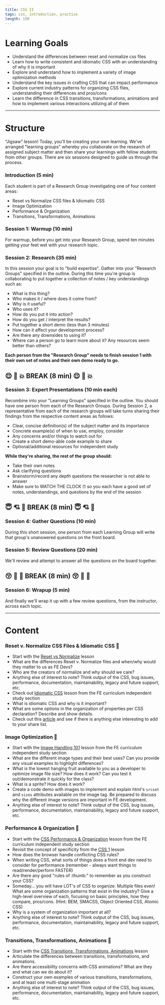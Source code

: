 ```yaml
---
title: CSS II
tags: css, introduction, practice
length: 150
---
```


# Learning Goals

* Understand the differences between reset and normalize css files
* Learn how to write consistent and idiomatic CSS with an understanding of why it is important
* Explore and understand how to implement a variety of image optimization methods
* Understand the key issues in crafting CSS that can impact performance
* Explore current industry patterns for organizing CSS files, understanding their differences and pros/cons
* Learn the difference in CSS transitions, transformations, animations and how to implement various interactions utilizing all of them 


***

# Structure
"Jigsaw" lesson! Today, you'll be creating your own learning. We've arranged "learning groups" whereby you collaborate on the research of assigned subject matter and then share your learnings with fellow students from other groups. There are six sessions designed to guide us through the process. 

### Introduction (5 min)
Each student is part of a Research Group investigating one of four content areas:

* Reset vs Normalize CSS files & Idiomatic CSS
* Image Optimization
* Performance & Organization
* Transitions, Transformations, Animations

### Session 1: Warmup (10 min) 
For warmup, before you get into your Research Group, spend ten minutes getting your feet wet with your research topic.

### Session 2: Research (35 min)
In this session your goal is to "build expertise". Gather into your "Research Groups" specified in the outline. During this time you're group is collaborating to put together a collection of notes / key understandings such as:

* What is this thing?
* Who makes it / where does it come from?
* Why is it useful?
* Who uses it?
* How do you put it into action?
* How do you get / interpret the results?
* Put together a short demo (less than 3 minutes)
* How can it affect your development process?
* Are there any downsides to using it?
* Where can a person go to learn more about it? Any resources seem better than others?

__Each person from the "Research Group" needs to finish session 1 with their own set of notes and their own demo ready to go.__

## :relieved: :revolving_hearts: :boom: BREAK (8 min) :relieved: :revolving_hearts: :boom:

### Session 3: Expert Presentations (10 min each) 
Recombine into your "Learning Groups" specified in the outline. You should have one person from each of the Research Groups. 
During Session 2, a representative from each of the research groups will take turns sharing their findings from the respective content areas as follows:

* Clear, concise definition(s) of the subject matter and its importance
* Concrete example(s) of when to use, employ, consider
* Any concerns and/or things to watch out for
* Create a short demo-able code example to share
* Optional/additional resources for independent study

**While they're sharing, the rest of the group should:**

* Take their own notes
* Ask clarifying questions
* Brainstorm/record any depth questions the researcher is not able to answer
* Make sure to WATCH THE CLOCK :alarm_clock: so you each have a good set of notes, understandings, and questions by the end of the session

## :innocent: :cupid: :dizzy: BREAK (8 min) :innocent: :cupid: :dizzy:

### Session 4: Gather Questions (10 min)
During this short session, one person from each Learning Group will write that group's unanswered questions on the front board.

### Session 5: Review Questions (20 min)
We'll review and attempt to answer all the questions on the board together.

## :kissing_closed_eyes: :sparkling_heart: :star2: BREAK (8 min) :kissing_closed_eyes: :sparkling_heart: :star2:

### Session 6: Wrapup (5 min)
And finally we'll wrap it up with a few review questions, from the instructor, across each topic.

***

# Content

### Reset v. Normalize CSS Files & Idiomatic CSS :panda_face:

* Start with the [Reset vs Normalize](http://frontend.turing.io/lessons/reset-vs-normalize.html) lesson
* What are the differences Reset v. Normalize files and when/why would they matter to us as FE Devs?
* Who are the creators of normalize and why should we care? 
* Anything else of interest to note? Think output of the CSS, bug issues, performance, documentation, maintainability, legacy and future support, etc. 
* Check out [Idiomatic CSS](http://frontend.turing.io/independent-study/idiomatic-css.html) lesson from the FE curriculum independent study section
* What is idiomatic CSS and why is it important?
* What are some options in the organization of properties per CSS declaration? Describe and show details.
* Check out this [article](https://www.wired.com/2012/06/write-better-css-with-idiomatic-css/) and see if there is anything else interesting to add to your share list.

### Image Optimization :snake:

* Start with the [Image Handling 101](http://frontend.turing.io/independent-study/image-handling.html) lesson from the FE curriculum independent study section
* What are the different image types and their best uses? Can you provide any visual examples to highlight differences?  
* What is the lowest hanging fruit available to you as a developer to optimize image file size? How does it work? Can you test it out/demonstrate it quickly for the class?
* What is a sprite? How does it work?
* Create a code demo with images to implement and explain html's `srcset` and `sizes` attributes available on the image tag. Be prepared to discuss why the different image versions are important in FE development.
* Anything else of interest to note? Think output of the CSS, bug issues, performance, documentation, maintainability, legacy and future support, etc. 

### Performance & Organization :ant:

* Start with the [CSS Performance & Organization](http://frontend.turing.io/independent-study/css-performance-and-organization.html) lesson from the FE curriculum independent study section
* Revisit the concept of specificity from the [CSS 1](http://localhost:4000/lessons/module-1/css-1.html) lesson
* How does the browser handle conflicting CSS rules?
* When writing CSS, what sorts of things does a front end dev need to consider for performance (remember - always want things to read/render/perform FASTER)
* Are there any good "rules of :thumb:" to remember as you construct your CSS?
* Someday... you will have LOT's of CSS to organize. Multiple files even! What are some organization patterns that exist in the industry? Give a high-level overview of each, focusing on basic principles, how they compare, pros/cons. (Hint: BEM, SMACSS, Object Oriented CSS, Atomic CSS)
* Why is a system of organization important at all?
* Anything else of interest to note? Think output of the CSS, bug issues, performance, documentation, maintainability, legacy and future support, etc. 

### Transitions, Transformations, Animations :dragon_face:

* Start with the [CSS Transitions, Transformations, Animations](http://frontend.turing.io/lessons/module-1/css-transitions-transformations) lesson
* Articulate the differences between transitions, transformations, and animations.
* Are there accessibility concerns with CSS animations? What are they and what can we do about it?
* Construct your own examples of various transitions, transformations, and at least one multi-stage animation
* Anything else of interest to note? Think output of the CSS, bug issues, performance, documentation, maintainability, legacy and future support, etc. 

